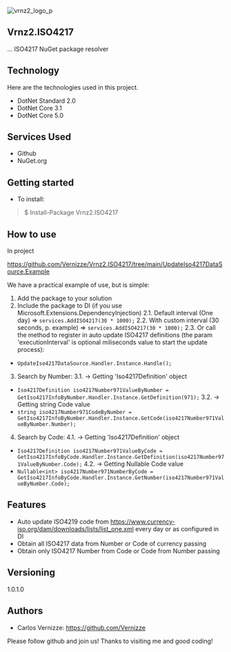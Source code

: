 ![vrnz2_logo_p](https://user-images.githubusercontent.com/18154661/112667675-53338780-8e3c-11eb-93d2-0fd0f57e35ce.jpg)

## Vrnz2.ISO4217

... ISO4217 NuGet package resolver


## Technology 

Here are the technologies used in this project.

* DotNet Standard 2.0
* DotNet Core 3.1
* DotNet Core 5.0


## Services Used

* Github
* NuGet.org


## Getting started

* To install:
>    $ Install-Package Vrnz2.ISO4217

## How to use

In project 

https://github.com/Vernizze/Vrnz2.ISO4217/tree/main/UpdateIso4217DataSource.Example

We have a practical example of use, but is simple:

1. Add the package to your solution
2. Include the package to DI (if you use Microsoft.Extensions.DependencyInjection)
 2.1. Default interval (One day) => ```services.AddISO4217(30 * 1000);```
 2.2. With custom interval (30 seconds, p. example) =>  ```services.AddISO4217(30 * 1000);```
 2.3. Or call the method to register in auto update ISO4217 definitions (the param 'executionInterval' is optional miliseconds value to start the update process): 
 * ```UpdateIso4217DataSource.Handler.Instance.Handle();```
3. Search by Number:
 3.1. -> Getting 'Iso4217Definition' object
 * ```Iso4217Definition iso4217Number971ValueByNumber = GetIso4217InfoByNumber.Handler.Instance.GetDefinition(971);```
 3.2. -> Getting string Code value
 * ```string iso4217Number971CodeByNumber = GetIso4217InfoByNumber.Handler.Instance.GetCode(iso4217Number971ValueByNumber.Number);```
4. Search by Code:
 4.1. -> Getting 'Iso4217Definition' object
 * ```Iso4217Definition iso4217Number971ValueByCode = GetIso4217InfoByCode.Handler.Instance.GetDefinition(iso4217Number971ValueByNumber.Code);```
 4.2. -> Getting Nullable<int> Code value
 * ```Nullable<int> iso4217Number971NumberByCode = GetIso4217InfoByCode.Handler.Instance.GetNumber(iso4217Number971ValueByNumber.Code);```


## Features

  - Auto update ISO4219 code from https://www.currency-iso.org/dam/downloads/lists/list_one.xml every day or as configured in DI
  - Obtain all ISO4217 data from Number or Code of currency passing
  - Obtain only ISO4217 Number from Code or Code from Number passing


## Versioning

1.0.1.0


## Authors

* Carlos Vernizze: https://github.com/Vernizze


Please follow github and join us!
Thanks to visiting me and good coding!
